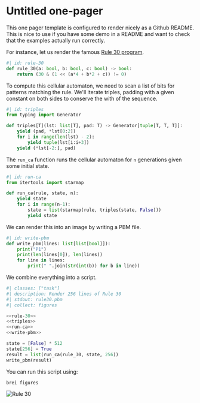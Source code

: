 Untitled one-pager
==================

This one pager template is configured to render nicely as a Github README. This is nice to use if you have some demo in a README and want to check that the examples actually run correctly.

For instance, let us render the famous [Rule 30 program](https://en.wikipedia.org/wiki/Rule_30).

```python
#| id: rule-30
def rule_30(a: bool, b: bool, c: bool) -> bool:
    return (30 & (1 << (a*4 + b*2 + c)) != 0)
```

To compute this cellular automaton, we need to scan a list of bits for patterns matching the rule. We'll iterate triples, padding with a given constant on both sides to conserve the with of the sequence.

```python
#| id: triples
from typing import Generator

def triples[T](lst: list[T], pad: T) -> Generator[tuple[T, T, T]]:
    yield (pad, *lst[0:2])
    for i in range(len(lst) - 2):
        yield tuple(lst[i:i+3])
    yield (*lst[-2:], pad)
```

The `run_ca` function runs the cellular automaton for `n` generations given some initial state.

```python
#| id: run-ca
from itertools import starmap

def run_ca(rule, state, n):
    yield state
    for i in range(n-1):
        state = list(starmap(rule, triples(state, False)))
        yield state
```

We can render this into an image by writing a PBM file.

```python
#| id: write-pbm
def write_pbm(lines: list[list[bool]]):
    print("P1")
    print(len(lines[0]), len(lines))
    for line in lines:
        print(" ".join(str(int(b)) for b in line))
```

We combine everything into a script.

```python
#| classes: ["task"]
#| description: Render 256 lines of Rule 30
#| stdout: rule30.pbm
#| collect: figures

<<rule-30>>
<<triples>>
<<run-ca>>
<<write-pbm>>

state = [False] * 512
state[256] = True
result = list(run_ca(rule_30, state, 256))
write_pbm(result)
```

You can run this script using:

```bash
brei figures
```

![Rule 30](./rule30.pbm)

